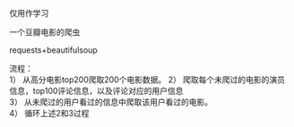 仅用作学习    

一个豆瓣电影的爬虫    

requests+beautifulsoup   

流程：   
1） 从高分电影top200爬取200个电影数据。
2） 爬取每个未爬过的电影的演员信息，top100评论信息，以及评论对应的用户信息    
3） 从未爬过的用户看过的信息中爬取该用户看过的电影。    
4） 循环上述2和3过程   